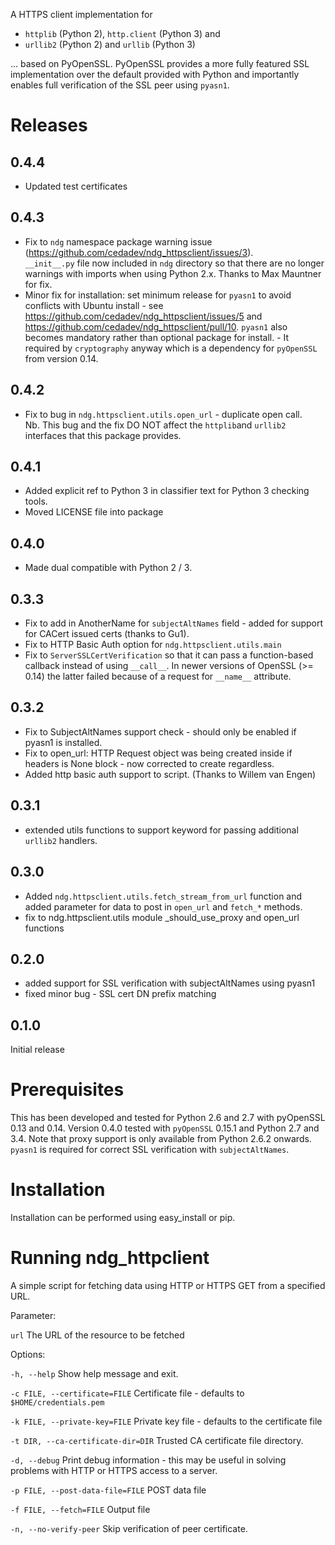 A HTTPS client implementation for 
 * ``httplib`` (Python 2), ``http.client`` (Python 3) and 
 * ``urllib2`` (Python 2) and ``urllib`` (Python 3)

... based on PyOpenSSL.  PyOpenSSL provides a more fully featured SSL implementation 
over the default provided with Python and importantly enables full verification 
of the SSL peer using ``pyasn1``.

Releases
========
0.4.4
-----
 * Updated test certificates

0.4.3
-----
 * Fix to ``ndg`` namespace package warning issue (https://github.com/cedadev/ndg_httpsclient/issues/3).  
   ``__init__.py`` file now included in ``ndg`` directory so that there are no longer warnings with imports
   when using Python 2.x.  Thanks to Max Mauntner for fix.
 * Minor fix for installation: set minimum release for ``pyasn1`` to avoid conflicts with Ubuntu
   install - see https://github.com/cedadev/ndg_httpsclient/issues/5 and
   https://github.com/cedadev/ndg_httpsclient/pull/10.  ``pyasn1`` also becomes mandatory rather
   than optional package for install.  - It required by ``cryptography`` anyway which is a 
   dependency for ``pyOpenSSL`` from version 0.14.

0.4.2
-----
 * Fix to bug in ``ndg.httpsclient.utils.open_url`` - duplicate open call.  
   Nb. This bug and the fix DO NOT affect the ``httplib``and ``urllib2`` 
   interfaces that this package provides.
 
0.4.1
-----
 * Added explicit ref to Python 3 in classifier text for Python 3 checking tools.
 * Moved LICENSE file into package

0.4.0
-----
 * Made dual compatible with Python 2 / 3.
 
0.3.3
-----
 * Fix to add in AnotherName for ``subjectAltNames`` field - added for support for CACert issued
   certs (thanks to Gu1).
 * Fix to HTTP Basic Auth option for ``ndg.httpsclient.utils.main``
 * Fix to ``ServerSSLCertVerification`` so that it can pass a function-based callback instead of using ``__call__``. In newer versions of OpenSSL (>= 0.14) the latter failed because of a request for ``__name__`` attribute.

0.3.2
-----
 * Fix to SubjectAltNames support check - should only be enabled if pyasn1 is 
   installed.
 * Fix to open_url: HTTP Request object was being created inside if headers is 
   None block - now corrected to create regardless.
 * Added http basic auth support to script. (Thanks to Willem van Engen)
 
0.3.1
-----
 * extended utils functions to support keyword for passing additional ``urllib2``
   handlers.

0.3.0
-----
 * Added ``ndg.httpsclient.utils.fetch_stream_from_url`` function and added
   parameter for data to post in ``open_url`` and ``fetch_*`` methods.
 * fix to ndg.httpsclient.utils module _should_use_proxy and open_url functions

0.2.0
-----
 * added support for SSL verification with subjectAltNames using pyasn1
 * fixed minor bug - SSL cert DN prefix matching

0.1.0
-----
Initial release

Prerequisites
=============
This has been developed and tested for Python 2.6 and 2.7 with pyOpenSSL 0.13 
and 0.14.  Version 0.4.0 tested with ``pyOpenSSL`` 0.15.1 and Python 2.7 and 
3.4.  Note that proxy support is only available from Python 2.6.2 onwards.  
``pyasn1`` is required for correct SSL verification with ``subjectAltNames``.

Installation
============
Installation can be performed using easy_install or pip.

Running ndg_httpclient
======================
A simple script for fetching data using HTTP or HTTPS GET from a specified URL.

Parameter:

``url``
  The URL of the resource to be fetched

Options:

``-h, --help``
  Show help message and exit.

``-c FILE, --certificate=FILE``
  Certificate file - defaults to ``$HOME/credentials.pem``

``-k FILE, --private-key=FILE``
  Private key file - defaults to the certificate file

``-t DIR, --ca-certificate-dir=DIR``
  Trusted CA certificate file directory.

``-d, --debug``
  Print debug information - this may be useful in solving problems with HTTP or 
  HTTPS access to a server.
    
``-p FILE, --post-data-file=FILE``
  POST data file
    
``-f FILE, --fetch=FILE``
  Output file
    
``-n, --no-verify-peer``
  Skip verification of peer certificate.
  
